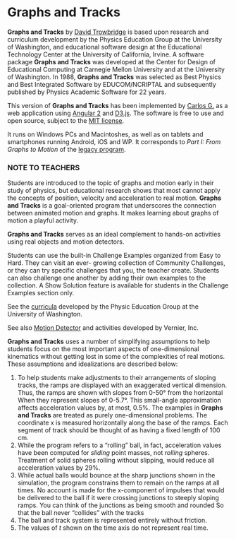 # Graphs and Tracks

**Graphs and Tracks** by [David Trowbridge](https://github.com/davidtro) is based upon research and curriculum development by the Physics Education Group at the University of Washington, and educational software design at the Educational Technology Center at the University of California, Irvine. A software package **Graphs and Tracks** was developed at the Center for Design of Educational Computing at Carnegie Mellon University and at the University of Washington. In 1988, **Graphs and Tracks** was selected as Best Physics and Best Integrated Software by EDUCOM/NCRIPTAL and subsequently published by Physics Academic Software for 22 years.  

This version of **Graphs and Tracks** has been implemented by [Carlos G.](https://github.com/snolflake) as a web application using [Angular 2](https://angular.io/) and [D3.js](https://d3js.org/). The software is free to use and open source, subject to the [MIT license](LICENSE.txt).

It runs on Windows PCs and Macintoshes, as well as on tablets and smartphones running Android, iOS and WP. It corresponds to _Part I: From Graphs to Motion_ of the [legacy program](https://github.com/davidtro/gt).
### NOTE TO TEACHERS

Students are introduced to the topic of graphs and motion early in their study of physics, but educational research shows that most cannot apply the concepts of position, velocity and acceleration to real motion. **Graphs and Tracks** is a goal-oriented program that underscores the connection between animated motion and graphs. It makes learning about graphs of motion a playful activity.  

**Graphs and Tracks** serves as an ideal complement to hands-on activities using real objects and motion detectors.  

Students can use the built-in Challenge Examples organized from Easy to Hard. They can visit an ever- growing collection of Community Challenges, or they can try specific challenges that you, the teacher create. Students can also challenge one another by adding their own examples to the collection. A Show Solution feature is available for students in the Challenge Examples section only.  

See the [curricula](https://depts.washington.edu/uwpeg/curricula-0) developed by the Physic Education Group at the University of Washington.  

See also [Motion Detector](http://www.vernier.com/experiments/pwv/1/graph_matching/) and activities developed by Vernier, Inc.  

**Graphs and Tracks** uses a number of simplifying assumptions to help students focus on the most important aspects of one-dimensional kinematics without getting lost in some of the complexities of real motions. These assumptions and idealizations are described below:  

1.  To help students make adjustments to their arrangements of sloping tracks, the ramps are displayed with an exaggerated vertical dimension. Thus, the ramps are shown with slopes from 0-50° from the horizontal When they represent slopes of 0-5.7°. This small-angle approximation affects acceleration values by, at most, 0.5%. The examples in **Graphs and Tracks** are treated as purely one-dimensional problems. The coordinate x is measured horizontally along the base of the ramps. Each segment of track should be thought of as having a fixed length of 100 cm.
2.  While the program refers to a “rolling” ball, in fact, acceleration values have been computed for _sliding_ point masses, not _rolling_ spheres. Treatment of solid spheres rolling without slipping, would reduce all acceleration values by 29%.
3.  While actual balls would bounce at the sharp junctions shown in the simulation, the program constrains them to remain on the ramps at all times. No account is made for the x-component of impulses that would be delivered to the ball if it were crossing junctions to steeply sloping ramps. You can think of the junctions as being smooth and rounded So that the ball never “collides” with the tracks
4.  The ball and track system is represented entirely without friction.
5.  The values of _t_ shown on the time axis do not represent real time.
